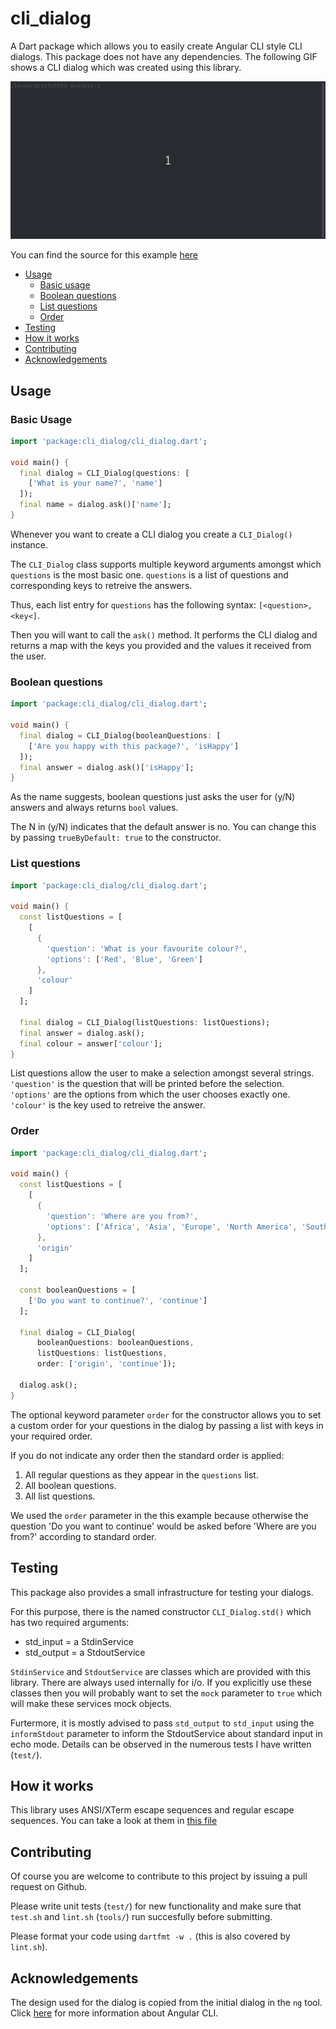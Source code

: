 # cli_dialog

A Dart package which allows you to easily create Angular CLI style CLI dialogs.
This package does not have any dependencies. The following GIF shows a CLI dialog which was created using this library.

![Demo of cli_dialog](doc/cli_dialog_demo.gif)

You can find the source for this example [here](example/lib/main.dart)

* [Usage](#usage)
  * [Basic usage](#basic-Usage) 
  * [Boolean questions](#boolean-questions)
  * [List questions](#list-questions)
  * [Order](#order)
* [Testing](#testing)
* [How it works](#how-it-works)
* [Contributing](#contributing)
* [Acknowledgements](#acknowledgements)


## Usage

### Basic Usage

```dart
import 'package:cli_dialog/cli_dialog.dart';

void main() {
  final dialog = CLI_Dialog(questions: [
    ['What is your name?', 'name']
  ]);
  final name = dialog.ask()['name'];
}
```

Whenever you want to create a CLI dialog you create a `CLI_Dialog()` instance.

The `CLI_Dialog` class supports multiple keyword arguments amongst which `questions` is the most basic one.
`questions` is a list of questions and corresponding keys to retreive the answers.

Thus, each list entry for `questions` has the following syntax: 
``
[<question>, <key<]
``.

Then you will want to call the `ask()` method. It performs the CLI dialog and returns a map with the keys you provided and the values it received from the user.
 
### Boolean questions
```dart
import 'package:cli_dialog/cli_dialog.dart';

void main() {
  final dialog = CLI_Dialog(booleanQuestions: [
    ['Are you happy with this package?', 'isHappy']
  ]);
  final answer = dialog.ask()['isHappy'];
}
```
As the name suggests, boolean questions just asks the user for (y/N) answers and always returns `bool` values.

The N in (y/N) indicates that the default answer is no. You can change this by passing `trueByDefault: true` to the constructor.

### List questions
```dart
import 'package:cli_dialog/cli_dialog.dart';

void main() {
  const listQuestions = [
    [
      {
        'question': 'What is your favourite colour?',
        'options': ['Red', 'Blue', 'Green']
      },
      'colour'
    ]
  ];

  final dialog = CLI_Dialog(listQuestions: listQuestions);
  final answer = dialog.ask();
  final colour = answer['colour'];
}
```

List questions allow the user to make a selection amongst several strings. `'question'` is the question that will be printed before the selection. `'options'` are the options from which the user chooses exactly one. `'colour'` is the key used to retreive the answer.

### Order
```dart
import 'package:cli_dialog/cli_dialog.dart';

void main() {
  const listQuestions = [
    [
      {
        'question': 'Where are you from?',
        'options': ['Africa', 'Asia', 'Europe', 'North America', 'South Africa']
      },
      'origin'
    ]
  ];

  const booleanQuestions = [
    ['Do you want to continue?', 'continue']
  ];

  final dialog = CLI_Dialog(
      booleanQuestions: booleanQuestions,
      listQuestions: listQuestions,
      order: ['origin', 'continue']);

  dialog.ask();
}
```

The optional keyword parameter `order` for the constructor allows you to set a custom order for your questions in the dialog by passing a list with keys in your required order.

If you do not indicate any order then the standard order is applied:
1. All regular questions as they appear in the `questions` list.
2. All boolean questions.
3. All list questions.

We used the `order` parameter in the this example because otherwise the question 'Do you want to continue' would be asked before 'Where are you from?' according to standard order.

## Testing

This package also provides a small infrastructure for testing your dialogs. 

For this purpose, there is the named constructor `CLI_Dialog.std()` which has two required arguments:
 - std_input = a StdinService
 - std_output = a StdoutService

`StdinService` and `StdoutService` are classes which are provided with this library. There are always used internally for i/o. If you explicitly use these classes then you will probably want to set the `mock` parameter to `true` which will make these services mock objects. 

Furtermore, it is mostly advised to pass `std_output` to `std_input` using the `informStdout` parameter to inform the StdoutService about standard input in echo mode.
Details can be observed in the numerous tests I have written (`test/`).

## How it works

This library uses ANSI/XTerm escape sequences and regular escape sequences. You can take a look at them in [this file](lib/src/xterm.dart) 

## Contributing

Of course you are welcome to contribute to this project by issuing a pull request on Github.

Please write unit tests (`test/`) for new functionality and make sure that `test.sh` and `lint.sh` (`tools/`) run succesfully before submitting. 

Please format your code using `dartfmt -w .` (this is also covered by `lint.sh`).

## Acknowledgements

The design used for the dialog is copied from the initial dialog in the `ng` tool. Click [here](https://cli.angular.io/) for more information about Angular CLI.

